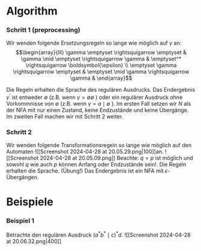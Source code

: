 
# Algorithm
### Schritt 1 (preprocessing)
Wir wenden folgende Ersetzungsregeln so lange wie möglich auf $\gamma$ an:
$$\begin{array}{lll}
\gamma \emptyset \rightsquigarrow \emptyset & \gamma \mid \emptyset \rightsquigarrow \gamma & \emptyset^* \rightsquigarrow \boldsymbol{\epsilon} \\
\emptyset \gamma \rightsquigarrow \emptyset & \emptyset \mid \gamma \rightsquigarrow \gamma &
\end{array}$$

Die Regeln erhalten die Sprache des regulären Ausdrucks. Das Endergebnis $\gamma^{\prime}$ ist entweder $\emptyset$ (z.B. wenn $\gamma=\emptyset \emptyset$ ) oder ein regulärer Ausdruck ohne Vorkommnisse von $\emptyset$ (z.B. wenn $\gamma=a \mid \emptyset$ ). Im ersten Fall setzen wir $N$ als der NFA mit nur einen Zustand, keine Endzustände und keine Übergänge. Im zweiten Fall machen wir mit Schritt 2 weiter.

### Schritt 2
Wir wenden folgende Transformationsregeln so lange wie möglich auf den Automaten ![[Screenshot 2024-04-28 at 20.05.29.png|100]]an.
![[Screenshot 2024-04-28 at 20.05.09.png]]
Beachte: $q=p$ ist möglich und sowohl $q$ wie auch $p$ können Anfang oder Endzustände sein!.
Die Regeln erhalten die Sprache. (Übung!)
Das Endergebnis ist ein NFA mit $\epsilon$-Übergängen.



# Beispiele
### Beispiel 1
$\text { Betrachte den regulären Ausdruck }\left(a^* b^* \mid c\right)^* d \text {. }$
![[Screenshot 2024-04-28 at 20.06.32.png|400]]



